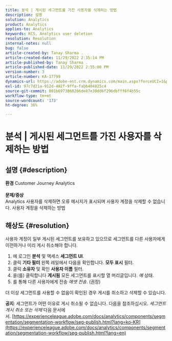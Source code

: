 ```yaml
---
title: 분석 | 게시된 세그먼트를 가진 사용자를 삭제하는 방법
description: 설명
solution: Analytics
product: Analytics
applies-to: Analytics
keywords: KCS, Analytics user deletion
resolution: Resolution
internal-notes: null
bug: false
article-created-by: Tanay Sharma .
article-created-date: 11/29/2022 2:35:14 PM
article-published-by: Tanay Sharma .
article-published-date: 11/29/2022 2:55:00 PM
version-number: 3
article-number: KA-17799
dynamics-url: https://adobe-ent.crm.dynamics.com/main.aspx?forceUCI=1&pagetype=entityrecord&etn=knowledgearticle&id=1db12f03-f36f-ed11-9562-6045bd006239
exl-id: 97c7d21a-912d-482f-9ffa-fabb404825c4
source-git-commit: 001b6973868266de87e30dd6f296dbfff6f4b55c
workflow-type: tm+mt
source-wordcount: '173'
ht-degree: 36%

---
```


# 분석 | 게시된 세그먼트를 가진 사용자를 삭제하는 방법

## 설명 {#description}

<b>환경</b>
Customer Journey Analytics
<br> <br><b>문제/증상</b><br>Analytics 사용자를 삭제하면 오류 메시지가 표시되며 사용자 계정을 삭제할 수 없습니다. 사용자 계정을 삭제하는 방법<br>

## 해상도 {#resolution}




사용자 계정이 일부 게시된 세그먼트를 보유하고 있으므로 세그먼트를 다른 사용자에게 이전하거나 미리 게시 취소해야 합니다.

1. 에 로그인 <b>분석</b> 및 액세스 <b>세그먼트 UI</b>.
2. 클릭 <b>기타 필터</b> 왼쪽 레일에서 다음을 확인합니다. <b>모두 표시</b> 필터.
3. 클릭 <b>소유자</b> 및 확인 <b>사용자 이름</b> 필터.
4. 을(를) 클릭합니다 <b>게시됨</b> 모든 세그먼트를 표시할 열 머리글입니다. *예* 상태.
5. 를 통해 다른 사용자에게 전송 *에셋 전송*. (권장)


더 이상 세그먼트를 사용할 수 없음이 확인된 경우 게시를 취소하고 삭제할 수 있습니다.



<b>공지</b>: 세그먼트가 어떤 이유로 게시 취소될 수 없습니다. 다음을 참조하십시오. *세그먼트 게시 취소 또는 삭제* 다음 문서에서. [https://experienceleague.adobe.com/docs/analytics/components/segmentation/segmentation-workflow/seg-publish.html?lang=ko-KR](https://experienceleague.adobe.com/docs/analytics/components/segmentation/segmentation-workflow/seg-publish.html?lang=en)

